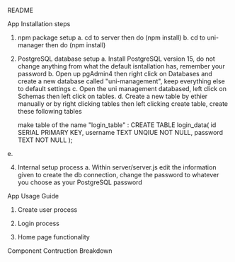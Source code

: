 README 

App Installation steps

1. npm package setup
  a. cd to server then do (npm install)
  b. cd to uni-manager then do (npm install)

3. PostgreSQL database setup
  a. Install PostgreSQL version 15, do not change anything from what the default isntallation has, remember your password
  b. Open up pgAdmin4 then right click on Databases and create a new database called "uni-management", keep everything else to default settings
  c. Open the uni management databased, left click on Schemas then left click on tables.
  d. Create a new table by ethier manually or by right clicking tables then left clicking create table, create these following tables  
  
    make table of the name "login_table" :
    CREATE TABLE login_data(
      id SERIAL PRIMARY KEY,
      username TEXT UNQIUE NOT NULL,
      password TEXT NOT NULL
    );
  
  e. 

4. Internal setup process
  a. Within server/server.js edit the information given to create the db connection, change the password to whatever you choose as your PostgreSQL password



App Usage Guide

 1. Create user process


 2. Login process


 3. Home page functionality 



Component Contruction Breakdown
